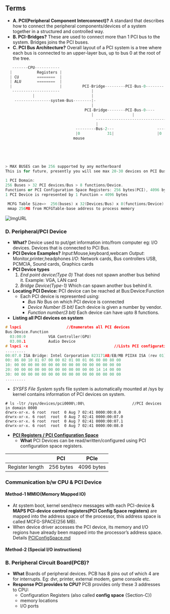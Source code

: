 
## Terms
- **A. PCI(Peripheral Component Interconnect)?** A standard that describes how to connect the peripheral components/devices of a system together in a structured and controlled way.
- **B. PCI-Bridges?** These are used to connect more than 1 PCI bus to the system. Bridges joins the PCI buses.
- **C. PCI Bus Architecture?** Overall layout of a PCI system is a tree where each bus is connected to an upper-layer bus, up to bus 0 at the root of the tree.
```c++
   -------CPU-----------
  |           Registers |
  | CU        ========  |
  | ALU       ========  |
  |                     |         PCI-Bridge---------PCI-Bus-0--------     //PCI-Domain-B(0001). //Can have upto 65535 domains
   ---------------------              |
            |                         |
    ----------------system-Bus--------|-
                                      |
                                   PCI-Bridge--------PCI-Bus-0----        //PCI-Domain-A(0000)
                                      |                 |
                                        -------------------------------------
                                        |                                   |
                               ---------Bus-2---                   -----------Bus-3-----------------
                               |0            31|                   |0       |                    31|
                              mouse                                     ---device7--------------
                                                                        | f0(4096)     f6        |
                                                                        |        0000:03:07.6.40 | 
                                                                        -------------------------- 
                                                                         //Domain:0,Bus:3,Device:7,Function:6,Register:40
                                                                         
> MAX BUSES can be 256 supported by any motherboard
This is for future, presently you will see max 20-30 devices on PCI Bus.

1 PCI Domain:     
256 Buses > 32 PCI devices/Bus > 8 functions/Device.        
Functions or PCI Configuration Space Registers: 256 bytes(PCI), 4096 bytes(PCIe)
1 PCI Device is represented by 1 Function = 4096 bytes
 
 MCFG Table Size=>  256(buses) x 32(Devices/Bus) x 8(functions/Device) x 4KB(Bytes/function) = 256MB
 mmap 256MB from MCFGTable-base address to process memory
```
![ImgURL](https://i.ibb.co/SK8BKzH/pci.png)

### D. Peripheral/PCI Device
- **What?** Device used to put/get information into/from computer eg: I/O devices. Devices that is connected to PCI Bus.
- **PCI Device Examples?**  *Input*:Mouse,keyboard,webcam  *Output*: Monitor,printer,headphones *I/O*: Network cards, Bus controllers USB, PCMCIA, Sound cards, Graphics cards
- **PCI Device types**
  1. *End point device(Type 0)* That does not spawn another bus behind it. Example: VGA, LAN card
  2. *Bridge Device(Type-1)* Which can spawn another bus behind it.
- **Locating PCI Device:** PCI device can be reached at Bus:Device:Function
  - Each PCI device is represented using: 
    - *Bus No* Bus on which PCI device is connected
    - *Device Number (5 bit)* Each device is given a number by vendor.
    - *Function number(3 bit)* Each device can have upto 8 functions.
- **Listing all PCI devices on system**
```c
# lspci                    //Enumerates all PCI devices
Bus:Device.Function
  03:00:0          VGA Controller(GPU)
  03.00.1          Audio Device
# lspci -x										//Lists PCI configuration space for each device
.........
00:07.0	ISA Bridge: Intel Corporation 823171AB/EB/MB PIIX4 ISA (rev 01)
00: 86 80 10 81 07 00 00 02 01 00 01 06 00 00 80 00
10: 00 00 00 00 00 00 00 00 00 00 00 00 00 00 00 00 
20: 00 00 00 00 00 00 00 00 00 00 00 00 14 14 00 00
30: 00 00 00 00 00 00 00 00 00 00 00 00 00 00 00 00
.........

```
- *SYSFS File System* sysfs file system is automatically mounted at /sys by kernel contains information of PCI devices on system.
```
# ls -ltr /sys/devices/pci0000\:00\                     //PCI devices in domain 0000
drwrx-xr-x. 6 root  root  0 Aug 7 02:41 0000:00:0.0    
drwrx-xr-x. 6 root  root  0 Aug 7 02:41 0000:00:07.0
drwrx-xr-x. 6 root  root  0 Aug 7 02:41 0000:00:07.1
drwrx-xr-x. 6 root  root  0 Aug 7 02:41 0000:00:08.0
```    
- **[PCI Registers / PCI Configuration Space](PCIConfigSpace.md)**
  - **What** PCI Devices can be read/written/configured using PCI configuration space registers.

| | PCI | PCIe |
| --- | --- | --- |
| Register length | 256 bytes | 4096 bytes |


### Communication b/w CPU & PCI Device
#### Method-1 MMIO(Memory Mapped IO)
- At system boot, kernel send/recv messages with each PCI-device & **MAPS PCI-device control registers(PCI Config Space registers)** are mapped into the address space of the processor, this address space is called MCFG-SPACE(256 MB). 
- When device driver accesses the PCI device, its memory and I/O regions have already been mapped into the processor’s address space. Details [PCIConfigSpace.md](PCIConfigSpace.md)
#### Method-2 (Special I/O instructions)

### B. Peripheral Circuit Board(PCB)?
- **What** Boards of peripheral devices. PCB has 8 pins out of which 4 are for interrupts. Eg: dvr, printer, external modem, game console etc.  
- **Response PCI provides to CPU?** PCB provides only these 3 addresses to CPU: 
  - Configuration Registers (also called **config space**	{Section-C})
  - memory locations
  - I/O ports
